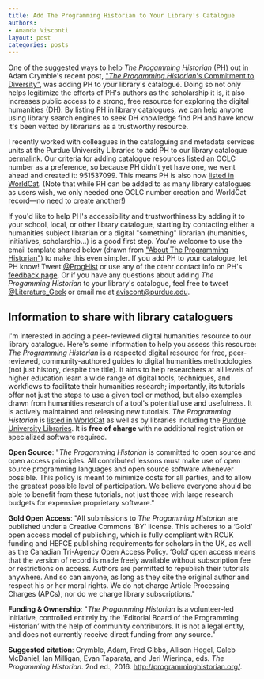 ```yaml
---
title: Add The Programming Historian to Your Library's Catalogue
authors: 
- Amanda Visconti
layout: post
categories: posts 
---
```


One of the suggested ways to help *The Progamming Historian* (PH) out in Adam Crymble's recent post, ["*The Progamming Historian*'s Commitment to Diversity"](/posts/PH-commitment-to-diversity), was adding PH to your library's catalogue. Doing so not only helps legitimize the efforts of PH's authors as the scholarship it is, it also increases public access to a strong, free resource for exploring the digital humanities (DH). By listing PH in library catalogues, we can help anyone using library search engines to seek DH knowledge find PH and have know it's been vetted by librarians as a trustworthy resource.

I recently worked with colleagues in the cataloguing and metadata services units at the Purdue University Libraries to add PH to our library catalogue [permalink](http://purdue-primo-prod.hosted.exlibrisgroup.com/PURDUE:everything:PURDUE_ALMA51671812890001081). Our criteria for adding catalogue resources listed an OCLC number as a preference, so because PH didn't yet have one, we went ahead and created it: 951537099. This means PH is also now [listed in WorldCat](http://www.worldcat.org/oclc/951537099). (Note that while PH can be added to as many library catalogues as users wish, we only needed one OCLC number creation and WorldCat record—no need to create another!)

If you'd like to help PH's accessibility and trustworthiness by adding it to your school, local, or other library catalogue, starting by contacting either a humanities subject librarian or a digital "something" librarian (humanities, initiatives, scholarship...) is a good first step. You're welcome to use the email template shared below (drawn from ["About The Programming Historian"](/)) to make this even simpler. If you add PH to your catalogue, let PH know! Tweet [@ProgHist](https://twitter.com/proghist) or use any of the otehr contact info on PH's [feedback page](/feedback). Or if you have any questions about adding *The Progamming Historian* to your library's catalogue, feel free to tweet [@Literature_Geek](http://www.twitter.com/Literature_Geek) or email me at aviscont@purdue.edu.

## Information to share with library cataloguers

I'm interested in adding a peer-reviewed digital humanities resource to our library catalogue. Here's some information to help you assess this resource:
*The Programming Historian* is a respected digital resource for free, peer-reviewed, community-authored guides to digital humanities methodologies (not just history, despite the title). It aims to help researchers at all levels of higher education learn a wide range of digital tools, techniques, and workflows to facilitate their humanities research; importantly, its tutorials offer not just the steps to use a given tool or method, but also examples drawn from humanities research of a tool's potential use and usefulness. It is actively maintained and releasing new tutorials.
*The Programming Historian* is [listed in WorldCat](http://www.worldcat.org/oclc/951537099) as well as by libraries including the [Purdue University Libraries](http://purdue-primo-prod.hosted.exlibrisgroup.com/PURDUE:everything:PURDUE_ALMA51671812890001081).
It is **free of charge** with no additional registration or specialized software required.

**Open Source**: "*The Progamming Historian* is committed to open source and open access principles. All contributed lessons must make use of open source programming languages and open source software whenever possible. This policy is meant to minimize costs for all parties, and to allow the greatest possible level of participation. We believe everyone should be able to benefit from these tutorials, not just those with large research budgets for expensive proprietary software."

**Gold Open Access**: "All submissions to *The Progamming Historian* are published under a Creative Commons ‘BY’ license. This adheres to a ‘Gold’ open access model of publishing, which is fully compliant with RCUK funding and HEFCE publishing requirements for scholars in the UK, as well as the Canadian Tri-Agency Open Access Policy. ‘Gold’ open access means that the version of record is made freely available without subscription fee or restrictions on access. Authors are permitted to republish their tutorials anywhere. And so can anyone, as long as they cite the original author and respect his or her moral rights. We do not charge Article Processing Charges (APCs), nor do we charge library subscriptions."

**Funding & Ownership**: "*The Progamming Historian* is a volunteer-led initiative, controlled entirely by the ‘Editorial Board of the Programming Historian’ with the help of community contributors. It is not a legal entity, and does not currently receive direct funding from any source."

**Suggested citation**: Crymble, Adam, Fred Gibbs, Allison Hegel, Caleb McDaniel, Ian Milligan, Evan Taparata, and Jeri Wieringa, eds. *The Progamming Historian*. 2nd ed., 2016. http://programminghistorian.org/.
